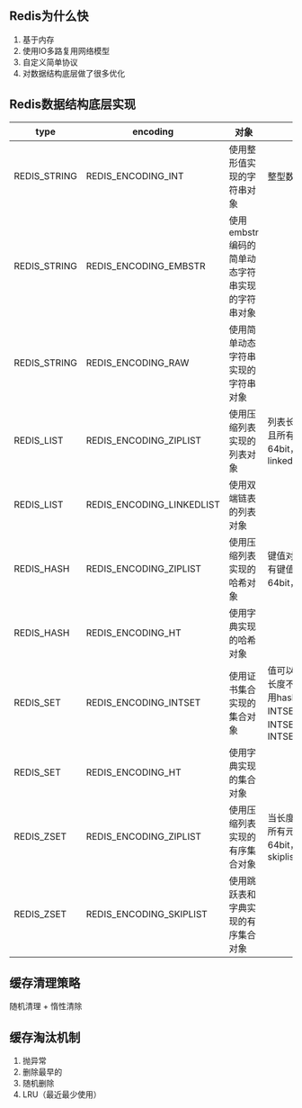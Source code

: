 
## Redis为什么快
1. 基于内存
2. 使用IO多路复用网络模型
3. 自定义简单协议
4. 对数据结构底层做了很多优化

## Redis数据结构底层实现

| type | encoding | 对象 | 条件 |
| --- | --- | --- | --- |
| REDIS_STRING | REDIS_ENCODING_INT | 使用整形值实现的字符串对象 | 整型数据 |
| REDIS_STRING | REDIS_ENCODING_EMBSTR | 使用embstr编码的简单动态字符串实现的字符串对象 | |
| REDIS_STRING | REDIS_ENCODING_RAW | 使用简单动态字符串实现的字符串对象 | |
| REDIS_LIST | REDIS_ENCODING_ZIPLIST | 使用压缩列表实现的列表对象 | 列表长度小于512，并且所有元素长度都小于64bit，否则使用linkedlist |
| REDIS_LIST | REDIS_ENCODING_LINKEDLIST | 使用双端链表的列表对象 | |
| REDIS_HASH | REDIS_ENCODING_ZIPLIST | 使用压缩列表实现的哈希对象 | 键值对小512，并且所有键值对的长度都小于64bit，否则使用hash |
| REDIS_HASH | REDIS_ENCODING_HT | 使用字典实现的哈希对象 | |
| REDIS_SET | REDIS_ENCODING_INTSET | 使用证书集合实现的集合对象 | 值可以转成整型，并且长度不超过512，否则用hash，有三种：INTSET_ENC_INT16、INTSET_ENC_INT32、INTSET_ENC_INT64 |
| REDIS_SET | REDIS_ENCODING_HT | 使用字典实现的集合对象 | |
| REDIS_ZSET | REDIS_ENCODING_ZIPLIST | 使用压缩列表实现的有序集合对象 | 当长度小于128，并且所有元素的度都小于64bit，否则使用skiplist |
| REDIS_ZSET | REDIS_ENCODING_SKIPLIST | 使用跳跃表和字典实现的有序集合对象 | |

## 缓存清理策略
随机清理 + 惰性清除

## 缓存淘汰机制
1. 抛异常
2. 删除最早的
3. 随机删除
4. LRU（最近最少使用）